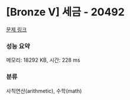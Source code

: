 # [Bronze V] 세금 - 20492 

[문제 링크](https://www.acmicpc.net/problem/20492) 

### 성능 요약

메모리: 18292 KB, 시간: 228 ms

### 분류

사칙연산(arithmetic), 수학(math)

